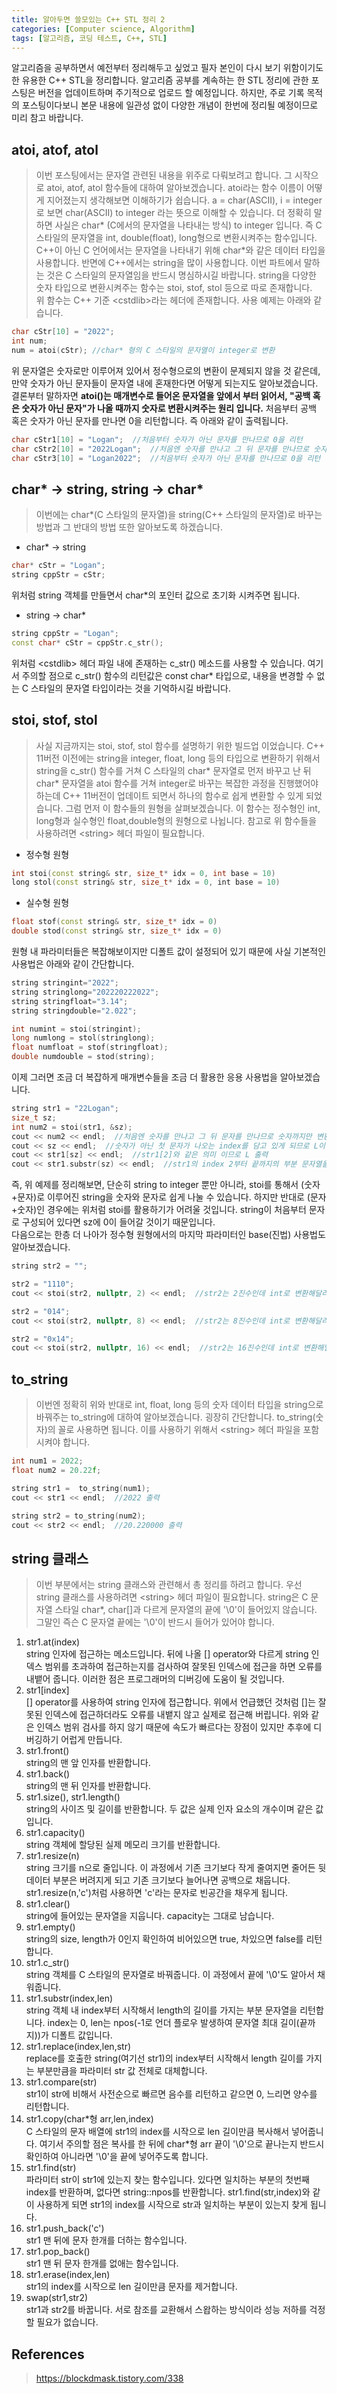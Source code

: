 ```yaml
---
title: 알아두면 쓸모있는 C++ STL 정리 2
categories: [Computer science, Algorithm]
tags: [알고리즘, 코딩 테스트, C++, STL]
---
```


알고리즘을 공부하면서 예전부터 정리해두고 싶었고 필자 본인이 다시 보기 위함이기도 한 유용한 C++ STL을 정리합니다.
알고리즘 공부를 계속하는 한 STL 정리에 관한 포스팅은 버전을 업데이트하며 주기적으로 업로드 할 예정입니다. 하지만, 주로 기록 목적의 포스팅이다보니 본문 내용에 일관성 없이 다양한 개념이 한번에 정리될 예정이므로 미리 참고 바랍니다. 

## atoi, atof, atol
> 이번 포스팅에서는 문자열 관련된 내용을 위주로 다뤄보려고 합니다. 그 시작으로 atoi, atof, atol 함수들에 대하여 알아보겠습니다. atoi라는 함수 이름이 어떻게 지어졌는지 생각해보면 이해하기가 쉽습니다. a = char(ASCII), i = integer 로 보면 char(ASCII) to integer 라는 뜻으로 이해할 수 있습니다. 더 정확히 말하면 사실은 char* (C에서의 문자열을 나타내는 방식) to integer 입니다. 즉 C 스타일의 문자열을 int, double(float), long형으로 변환시켜주는 함수입니다. C++이 아닌 C 언어에서는 문자열을 나타내기 위해 char*와 같은 데이터 타입을 사용합니다. 반면에 C++에서는 string을 많이 사용합니다. 이번 파트에서 말하는 것은 C 스타일의 문자열임을 반드시 명심하시길 바랍니다. string을 다양한 숫자 타입으로 변환시켜주는 함수는 stoi, stof, stol 등으로 따로 존재합니다.  
위 함수는 C++ 기준 \<cstdlib>라는 헤더에 존재합니다. 사용 예제는 아래와 같습니다.
```cpp
char cStr[10] = "2022";
int num;
num = atoi(cStr); //char* 형의 C 스타일의 문자열이 integer로 변환
```    
위 문자열은 숫자로만 이루어져 있어서 정수형으로의 변환이 문제되지 않을 것 같은데, 만약 숫자가 아닌 문자들이 문자열 내에 혼재한다면 어떻게 되는지도 알아보겠습니다. 결론부터 말하자면 **atoi()는 매개변수로 들어온 문자열을 앞에서 부터 읽어서, "공백 혹은 숫자가 아닌 문자"가 나올 때까지 숫자로 변환시켜주는 원리 입니다.** 처음부터 공백 혹은 숫자가 아닌 문자를 만나면 0을 리턴합니다. 즉 아래와 같이 출력됩니다.
```cpp
char cStr1[10] = "Logan";  //처음부터 숫자가 아닌 문자를 만나므로 0을 리턴
char cStr2[10] = "2022Logan";  //처음엔 숫자를 만나고 그 뒤 문자를 만나므로 숫자까지만 변환하여 2022 리턴
char cStr3[10] = "Logan2022";  //처음부터 숫자가 아닌 문자를 만나므로 0을 리턴
```

## char* -> string, string -> char*
> 이번에는 char*(C 스타일의 문자열)을 string(C++ 스타일의 문자열)로 바꾸는 방법과 그 반대의 방법 또한 알아보도록 하겠습니다.
* char* -> string
```cpp
char* cStr = "Logan";
string cppStr = cStr;
```
위처럼 string 객체를 만들면서 char*의 포인터 값으로 초기화 시켜주면 됩니다.
* string -> char*
```cpp
string cppStr = "Logan";
const char* cStr = cppStr.c_str();
``` 
위처럼 \<cstdlib> 헤더 파일 내에 존재하는 c_str() 메소드를 사용할 수 있습니다. 여기서 주의할 점으로 c_str() 함수의 리턴값은 const char* 타입으로, 내용을 변경할 수 없는 C 스타일의 문자열 타입이라는 것을 기억하시길 바랍니다.

## stoi, stof, stol
> 사실 지금까지는 stoi, stof, stol 함수를 설명하기 위한 빌드업 이었습니다. C++ 11버전 이전에는 string을 integer, float, long 등의 타입으로 변환하기 위해서 string을 c_str() 함수를 거쳐 C 스타일의 char* 문자열로 먼저 바꾸고 난 뒤 char* 문자열을 atoi 함수를 거쳐 integer로 바꾸는 복잡한 과정을 진행했어야 하는데 C++ 11버전이 업데이트 되면서 하나의 함수로 쉽게 변환할 수 있게 되었습니다. 그럼 먼저 이 함수들의 원형을 살펴보겠습니다. 이 함수는 정수형인 int, long형과 실수형인 float,double형의 원형으로 나뉩니다. 참고로 위 함수들을 사용하려면 \<string> 헤더 파일이 필요합니다.
* 정수형 원형
```cpp
int stoi(const string& str, size_t* idx = 0, int base = 10)
long stol(const string& str, size_t* idx = 0, int base = 10)
```
* 실수형 원형
```cpp
float stof(const string& str, size_t* idx = 0)
double stod(const string& str, size_t* idx = 0)
```
원형 내 파라미터들은 복잡해보이지만 디폴트 값이 설정되어 있기 때문에 사실 기본적인 사용법은 아래와 같이 간단합니다.  
  
```cpp
string stringint="2022";
string stringlong="202220222022";
string stringfloat="3.14";
string stringdouble="2.022";

int numint = stoi(stringint);
long numlong = stol(stringlong);
float numfloat = stof(stringfloat);
double numdouble = stod(string);
```
이제 그러면 조금 더 복잡하게 매개변수들을 조금 더 활용한 응용 사용법을 알아보겠습니다.
```cpp
string str1 = "22Logan";
size_t sz;
int num2 = stoi(str1, &sz);
cout << num2 << endl;  //처음엔 숫자를 만나고 그 뒤 문자를 만나므로 숫자까지만 변환하여 22 출력
cout << sz << endl;  //숫자가 아닌 첫 문자가 나오는 index를 담고 있게 되므로 L이 위치한 2 출력
cout << str1[sz] << endl;  //str1[2]와 같은 의미 이므로 L 출력
cout << str1.substr(sz) << endl;  //str1의 index 2부터 끝까지의 부분 문자열을 출력하므로 Logan 출력 
```  
즉, 위 예제를 정리해보면, 단순히 string to integer 뿐만 아니라, stoi를 통해서 (숫자+문자)로 이루어진 string을 숫자와 문자로 쉽게 나눌 수 있습니다. 하지만 반대로 (문자+숫자)인 경우에는 위처럼 stoi를 활용하기가 어려울 것입니다. string이 처음부터 문자로 구성되어 있다면 sz에 0이 들어갈 것이기 때문입니다.  
다음으로는 한층 더 나아가 정수형 원형에서의 마지막 파라미터인 base(진법) 사용법도 알아보겠습니다.  
```cpp
string str2 = "";

str2 = "1110";
cout << stoi(str2, nullptr, 2) << endl;  //str2는 2진수인데 int로 변환해달라는 의미. 따라서 14 출력

str2 = "014";
cout << stoi(str2, nullptr, 8) << endl;  //str2는 8진수인데 int로 변환해달라는 의미. 따라서 12 출력

str2 = "0x14";
cout << stoi(str2, nullptr, 16) << endl;  //str2는 16진수인데 int로 변환해달라는 의미. 따라서 20 출력
```

## to_string
> 이번엔 정확히 위와 반대로 int, float, long 등의 숫자 데이터 타입을 string으로 바꿔주는 to_string에 대하여 알아보겠습니다.
굉장히 간단합니다. to_string(숫자)의 꼴로 사용하면 됩니다. 이를 사용하기 위해서 \<string> 헤더 파일을 포함시켜야 합니다.  
  
```cpp
int num1 = 2022;
float num2 = 20.22f;

string str1 =  to_string(num1);
cout << str1 << endl;  //2022 출력

string str2 = to_string(num2);
cout << str2 << endl;  //20.220000 출력
```

## string 클래스
> 이번 부분에서는 string 클래스와 관련해서 총 정리를 하려고 합니다. 우선 string 클래스를 사용하려면 \<string> 헤더 파일이 필요합니다. string은 C 문자열 스타일 char*, char[]과 다르게 문자열의 끝에 '\0'이 들어있지 않습니다. 그말인 즉슨 C 문자열 끝에는 '\0'이 반드시 들어가 있어야 합니다.
1. str1.at(index)  
string 인자에 접근하는 메소드입니다. 뒤에 나올 [] operator와 다르게 string 인덱스 범위를 초과하여 접근하는지를 검사하여 잘못된 인덱스에 접근을 하면 오류를 내뱉어 줍니다. 이러한 점은 프로그래머의 디버깅에 도움이 될 것입니다.
2. str1[index]  
[] operator를 사용하여 string 인자에 접근합니다. 위에서 언급했던 것처럼 []는 잘못된 인덱스에 접근하더라도 오류를 내뱉지 않고 실제로 접근해 버립니다. 위와 같은 인덱스 범위 검사를 하지 않기 때문에 속도가 빠르다는 장점이 있지만 추후에 디버깅하기 어럽게 만듭니다.
3. str1.front()   
string의 맨 앞 인자를 반환합니다.
4. str1.back()  
string의 맨 뒤 인자를 반환합니다.
5. str1.size(), str1.length()  
string의 사이즈 및 길이를 반환합니다. 두 값은 실제 인자 요소의 개수이며 같은 값입니다.
6. str1.capacity()  
string 객체에 할당된 실제 메모리 크기를 반환합니다.
7. str1.resize(n)  
string 크기를 n으로 줄입니다. 이 과정에서 기존 크기보다 작게 줄여지면 줄어든 뒷 데이터 부분은 버려지게 되고 기존 크기보다 늘어나면 공백으로 채웁니다. str1.resize(n,'c')처럼 사용하면 'c'라는 문자로 빈공간을 채우게 됩니다.
8. str1.clear()  
string에 들어있는 문자열을 지웁니다. capacity는 그대로 남습니다.
9. str1.empty()  
string의 size, length가 0인지 확인하여 비어있으면 true, 차있으면 false를 리턴합니다.
10. str1.c_str()  
string 객체를 C 스타일의 문자열로 바꿔줍니다. 이 과정에서 끝에 '\0'도 알아서 채워줍니다.
11. str1.substr(index,len)  
string 객체 내 index부터 시작해서 length의 길이를 가지는 부분 문자열을 리턴합니다. index는 0, len는 npos(-1로 언더 플로우 발생하여 문자열 최대 길이(끝까지))가 디폴트 값입니다.
12. str1.replace(index,len,str)  
replace를 호출한 string(여기선 str1)의 index부터 시작해서 length 길이를 가지는 부분만큼을 파라미터 str 값 전체로 대체합니다.
13. str1.compare(str)  
str1이 str에 비해서 사전순으로 빠르면 음수를 리턴하고 같으면 0, 느리면 양수를 리턴합니다.
14. str1.copy(char\*형 arr,len,index)  
C 스타일의 문자 배열에 str1의 index를 시작으로 len 길이만큼 복사해서 넣어줍니다. 여기서 주의할 점은 복사를 한 뒤에 char*형 arr 끝이 '\0'으로 끝나는지 반드시 확인하여 아니라면 '\0'을 끝에 넣어주도록 합니다.
15. str1.find(str)  
파라미터 str이 str1에 있는지 찾는 함수입니다. 있다면 일치하는 부분의 첫번째 index를 반환하며, 없다면 string::npos를 반환합니다. str1.find(str,index)와 같이 사용하게 되면 str1의 index를 시작으로 str과 일치하는 부분이 있는지 찾게 됩니다.
16. str1.push_back('c')  
str1 맨 뒤에 문자 한개를 더하는 함수입니다.
17. str1.pop_back()  
str1 맨 뒤 문자 한개를 없애는 함수입니다.
18. str1.erase(index,len)  
str1의 index를 시작으로 len 길이만큼 문자를 제거합니다.
19. swap(str1,str2)  
str1과 str2를 바꿉니다. 서로 참조를 교환해서 스왑하는 방식이라 성능 저하를 걱정할 필요가 없습니다.

## References
> https://blockdmask.tistory.com/338  
